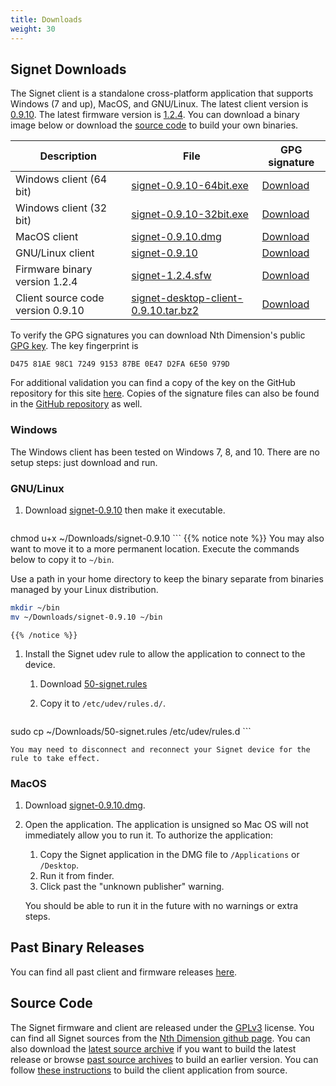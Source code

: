 ```yaml
---
title: Downloads
weight: 30
---
```


## Signet Downloads

The Signet client is a standalone cross-platform application that supports Windows (7 and up), MacOS, and GNU/Linux. The latest client version is [0.9.10](/signet/release-notes/20180307_signet-client-0.9.10-notes).  The latest firmware version is [1.2.4](https://nthdimtech.com/downloads/signet-releases/firmware/signet-1.2.4.sfw). You can download a binary image below or download the [source code](#source-code) to build your own binaries.

Description      | File  | GPG signature
-----------------|-------|----------------------
Windows client (64 bit)  | [signet-0.9.10-64bit.exe](https://nthdimtech.com/downloads/signet-releases/0.9.10/windows/signet-0.9.10-64bit.exe) | [Download](/signet/release-signatures/0.9.10/windows/signet-0.9.10-64bit.exe.sig)
Windows client (32 bit)  | [signet-0.9.10-32bit.exe](https://nthdimtech.com/downloads/signet-releases/0.9.10/windows/signet-0.9.10-32bit.exe) | [Download](/signet/release-signatures/0.9.10/windows/signet-0.9.10-32bit.exe.sig)
MacOS client             | [signet-0.9.10.dmg](https://nthdimtech.com/downloads/signet-releases/0.9.10/macos/signet-0.9.10.dmg) | [Download](/signet/release-signatures/0.9.10/macos/signet-0.9.10.dmg.sig)
GNU/Linux client         | [signet-0.9.10](https://nthdimtech.com/downloads/signet-releases/0.9.10/gnu-linux/signet-0.9.10) | [Download](/signet/release-signatures/0.9.10/gnu-linux/signet-0.9.10.sig)
Firmware binary version 1.2.4  | [signet-1.2.4.sfw](https://nthdimtech.com/downloads/signet-releases/firmware/signet-1.2.4.sfw) | [Download](/signet/release-signatures/firmware/signet-1.2.4.sfw.sig) 
Client source code version 0.9.10 | [signet-desktop-client-0.9.10.tar.bz2](https://nthdimtech.com/downloads/signet-releases/sources/signet-desktop-client-0.9.10.tar.bz2) | [Download](/signet/release-signatures/sources/signet-desktop-client-0.9.10.tar.bz2.sig)

To verify the GPG signatures you can download Nth Dimension's public [GPG key](https://nthdimtech.com/nthdimtech.asc). The key fingerprint is

	D475 81AE 98C1 7249 9153 87BE 0E47 D2FA 6E50 979D

For additional validation you can find a copy of the key on the GitHub repository for this site [here](https://github.com/nthdimtech/nthdimtech-site/blob/master/content/nthdimtech.asc). Copies of the signature files can also be found in the [GitHub repository](https://github.com/nthdimtech/nthdimtech-site/blob/master/content/signet/release-signatures) as well.

### Windows

The Windows client has been tested on Windows 7, 8, and 10. There are no setup steps: just download and run.

### GNU/Linux

1. Download
[signet-0.9.10](https://nthdimtech.com/downloads/signet-releases/0.9.10/gnu-linux/signet-0.9.10)
then make it executable.

	```bash
chmod u+x ~/Downloads/signet-0.9.10
	```
	{{% notice note %}}
You may also want to move it to a more permanent location. Execute the commands below to copy
it to `~/bin`.

Use a path in your home directory to keep the binary separate from binaries managed by
your Linux distribution.

```bash
mkdir ~/bin
mv ~/Downloads/signet-0.9.10 ~/bin
```
	{{% /notice %}}

1. Install the Signet udev rule to allow the application to connect to the device.

	1. Download [50-signet.rules](https://nthdimtech.com/downloads/signet-releases/0.9.10/gnu-linux/50-signet.rules)
	1. Copy it to `/etc/udev/rules.d/`.

		```bash
sudo cp ~/Downloads/50-signet.rules /etc/udev/rules.d
		```

	You may need to disconnect and reconnect your Signet device for the rule to take effect.

### MacOS

1. Download [signet-0.9.10.dmg](https://nthdimtech.com/downloads/signet-releases/0.9.10/macos/signet-0.9.10.dmg).
1. Open the application.
	The application is unsigned so Mac OS will not immediately allow you to run it. To authorize the application:
	1. Copy the Signet application in the DMG file to `/Applications` or `/Desktop`.
	1. Run it from finder.
	1. Click past the "unknown publisher" warning.

	You should be able to run it in the future 
	with no warnings or extra steps.

## Past Binary Releases

You can find all past client and firmware releases [here](https://nthdimtech.com/downloads/signet-releases).

## Source Code

The Signet firmware and client are released under the [GPLv3](https://www.gnu.org/licenses/gpl.txt) license. You can find all Signet sources from the [Nth Dimension github page](https://www.github.com/nthdimtech). You can also download the [latest source archive](https://nthdimtech.com/downloads/signet-releases/sources/signet-desktop-client-0.9.10.tar.bz2) if you want to build the latest release or browse [past source archives](https://nthdimtech.com/downloads/signet-releases/sources/) to build an earlier version. You can
follow [these instructions](/signet/how-to-build-the-client-from-source) to build the client application from source.
